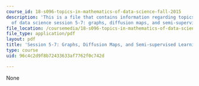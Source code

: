 ```yaml
---
course_id: 18-s096-topics-in-mathematics-of-data-science-fall-2015
description: 'This is a file that contains information regarding topics in mathematics
  of data science session 5-7: graphs, diffusion maps, and semi-supervised learning.'
file_location: /coursemedia/18-s096-topics-in-mathematics-of-data-science-fall-2015/96c4c2d9f8b72433633af7762f0c742d_MIT18_S096F15_Ses5_7.pdf
file_type: application/pdf
layout: pdf
title: 'Session 5-7: Graphs, Diffusion Maps, and Semi-supervised Learning'
type: course
uid: 96c4c2d9f8b72433633af7762f0c742d

---
```

None